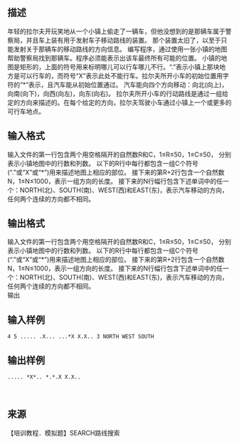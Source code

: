 ## 描述

年轻的拉尔夫开玩笑地从一个小镇上偷走了一辆车，但他没想到的是那辆车属于警察局，并且车上装有用于发射车子移动路线的装置。 那个装置太旧了，以至于只能发射关于那辆车的移动路线的方向信息。 编写程序，通过使用一张小镇的地图帮助警察局找到那辆车。程序必须能表示出该车最终所有可能的位置。 小镇的地图是矩形的，上面的符号用来标明哪儿可以行车哪儿不行。“.”表示小镇上那块地方是可以行车的，而符号“X”表示此处不能行车。拉尔夫所开小车的初始位置用字符的“*”表示，且汽车能从初始位置通过。 汽车能向四个方向移动：向北(向上)，向南(向下)，向西(向左)，向东(向右)。 拉尔夫所开小车的行动路线是通过一组给定的方向来描述的。在每个给定的方向，拉尔夫驾驶小车通过小镇上一个或更多的可行车地点。

## 输入格式

输入文件的第一行包含两个用空格隔开的自然数R和C，1≤R≤50，1≤C≤50， 分别表示小镇地图中的行数和列数。 以下的R行中每行都包含一组C个符号(“.”或“X”或“*”)用来描述地图上相应的部位。 接下来的第R+2行包含一个自然数N，1≤N≤1000，表示一组方向的长度。 接下来的N行幅行包含下述单词中的任一个：NORTH(北)、SOUTH(南)、WEST(西)和EAST(东)，表示汽车移动的方向， 任何两个连续的方向都不相同。<br />

## 输出格式

输入文件的第一行包含两个用空格隔开的自然数R和C，1≤R≤50，1≤C≤50， 分别表示小镇地图中的行数和列数。 以下的R行中每行都包含一组C个符号(“.”或“X”或“*”)用来描述地图上相应的部位。 接下来的第R+2行包含一个自然数N，1≤N≤1000，表示一组方向的长度。 接下来的N行幅行包含下述单词中的任一个：NORTH(北)、SOUTH(南)、WEST(西)和EAST(东)，表示汽车移动的方向， 任何两个连续的方向都不相同。<br /> 输出<br />

## 输入样例

```plaintext
4 5 ..... .X... ...*X X.X.. 3 NORTH WEST SOUTH
```

## 输出样例

```plaintext
..... *X*.. *.*.X X.X..
```



 

## 来源

【培训教程．模拟题】SEARCH路线搜索

